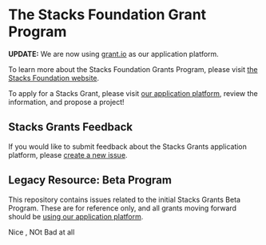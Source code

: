 # The Stacks Foundation Grant Program

**UPDATE:** We are now using [grant.io](https://grants.stacks.org) as our application platform.

To learn more about the Stacks Foundation Grants Program, please visit [the Stacks Foundation website](https://stacks.org/grants).

To apply for a Stacks Grant, please visit [our application platform](https://grants.stacks.org), review the information, and propose a project!

## Stacks Grants Feedback

If you would like to submit feedback about the Stacks Grants application platform, please [create a new issue](https://github.com/stacksgov/Stacks-Grants/issues/new/choose).

## Legacy Resource: Beta Program

This repository contains issues related to the initial Stacks Grants Beta Program. These are for reference only, and all grants moving forward should be [using our application platform](https://grants.stacks.org).

Nice , NOt Bad at all 
